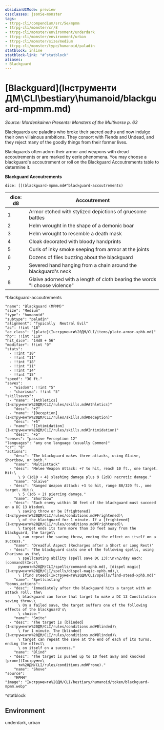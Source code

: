 ```yaml
---
obsidianUIMode: preview
cssclasses: json5e-monster
tags:
- ttrpg-cli/compendium/src/5e/mpmm
- ttrpg-cli/monster/cr/8
- ttrpg-cli/monster/environment/underdark
- ttrpg-cli/monster/environment/urban
- ttrpg-cli/monster/size/medium
- ttrpg-cli/monster/type/humanoid/paladin
statblock: inline
statblock-link: "#^statblock"
aliases:
- Blackguard
---
```

# [Blackguard](Інструменти ДМ\CLI\bestiary\humanoid/blackguard-mpmm.md)
*Source: Mordenkainen Presents: Monsters of the Multiverse p. 63*  

Blackguards are paladins who broke their sacred oaths and now indulge their own villainous ambitions. They consort with Fiends and Undead, and they reject many of the goodly things from their former lives.

Blackguards often adorn their armor and weapons with dread accoutrements or are marked by eerie phenomena. You may choose a blackguard's accoutrement or roll on the Blackguard Accoutrements table to determine it.

**Blackguard Accoutrements**

`dice: [](blackguard-mpmm.md#^blackguard-accoutrements)`

| dice: d8 | Accoutrement |
|----------|--------------|
| 1 | Armor etched with stylized depictions of gruesome battles |
| 2 | Helm wrought in the shape of a demonic boar |
| 3 | Helm wrought to resemble a death mask |
| 4 | Cloak decorated with bloody handprints |
| 5 | Curls of inky smoke seeping from armor at the joints |
| 6 | Dozens of flies buzzing about the blackguard |
| 7 | Severed hand hanging from a chain around the blackguard's neck |
| 8 | Glaive adorned with a length of cloth bearing the words "I choose violence" |
^blackguard-accoutrements

```statblock
"name": "Blackguard (MPMM)"
"size": "Medium"
"type": "humanoid"
"subtype": "paladin"
"alignment": "Typically  Neutral Evil"
"ac": !!int "18"
"ac_class": "[plate](Інструменти%20ДМ/CLI/items/plate-armor-xphb.md)"
"hp": !!int "119"
"hit_dice": "14d8 + 56"
"modifier": !!int "0"
"stats":
  - !!int "18"
  - !!int "11"
  - !!int "18"
  - !!int "11"
  - !!int "14"
  - !!int "15"
"speed": "30 ft."
"saves":
  - "wisdom": !!int "5"
  - "charisma": !!int "5"
"skillsaves":
  - "name": "[Athletics](Інструменти%20ДМ/CLI/rules/skills.md#Athletics)"
    "desc": "+7"
  - "name": "[Deception](Інструменти%20ДМ/CLI/rules/skills.md#Deception)"
    "desc": "+5"
  - "name": "[Intimidation](Інструменти%20ДМ/CLI/rules/skills.md#Intimidation)"
    "desc": "+5"
"senses": "passive Perception 12"
"languages": "any one language (usually Common)"
"cr": "8"
"actions":
  - "desc": "The blackguard makes three attacks, using Glaive, Shortbow, or both."
    "name": "Multiattack"
  - "desc": "Melee Weapon Attack: +7 to hit, reach 10 ft., one target. Hit:\
      \ 9 (1d10 + 4) slashing damage plus 9 (2d8) necrotic damage."
    "name": "Glaive"
  - "desc": "Ranged Weapon Attack: +3 to hit, range 80/320 ft., one target. Hit:\
      \ 5 (1d6 + 2) piercing damage."
    "name": "Shortbow"
  - "desc": "Each enemy within 30 feet of the blackguard must succeed on a DC 13 Wisdom\
      \ saving throw or be [frightened](Інструменти%20ДМ/CLI/rules/conditions.md#Frightened)\
      \ of the blackguard for 1 minute. If a [frightened](Інструменти%20ДМ/CLI/rules/conditions.md#Frightened)\
      \ target ends its turn more than 30 feet away from the blackguard, the target\
      \ can repeat the saving throw, ending the effect on itself on a success."
    "name": "Dreadful Aspect (Recharges after a Short or Long Rest)"
  - "desc": "The blackguard casts one of the following spells, using Charisma as the\
      \ spellcasting ability (spell save DC 13):\n\n2/day each: [command](Інст\
      рументи%20ДМ/CLI/spells/command-xphb.md), [dispel magic](Інструменти%20ДМ/CLI/spells/dispel-magic-xphb.md),\
      \ [find steed](Інструменти%20ДМ/CLI/spells/find-steed-xphb.md)"
    "name": "Spellcasting"
"bonus_actions":
  - "desc": "Immediately after the blackguard hits a target with an attack roll, the\
      \ blackguard can force that target to make a DC 13 Constitution saving throw.\
      \ On a failed save, the target suffers one of the following effects of the blackguard's\
      \ choice:"
    "name": "Smite"
  - "desc": "The target is [blinded](Інструменти%20ДМ/CLI/rules/conditions.md#Blinded)\
      \ for 1 minute. The [blinded](Інструменти%20ДМ/CLI/rules/conditions.md#Blinded)\
      \ target can repeat the save at the end of each of its turns, ending the effect\
      \ on itself on a success."
    "name": "Blind"
  - "desc": "The target is pushed up to 10 feet away and knocked [prone](Інструмен\
      ти%20ДМ/CLI/rules/conditions.md#Prone)."
    "name": "Shove"
"source":
  - "MPMM"
"image": "Інструменти%20ДМ/CLI/bestiary/humanoid/token/blackguard-mpmm.webp"
```
^statblock

## Environment

underdark, urban